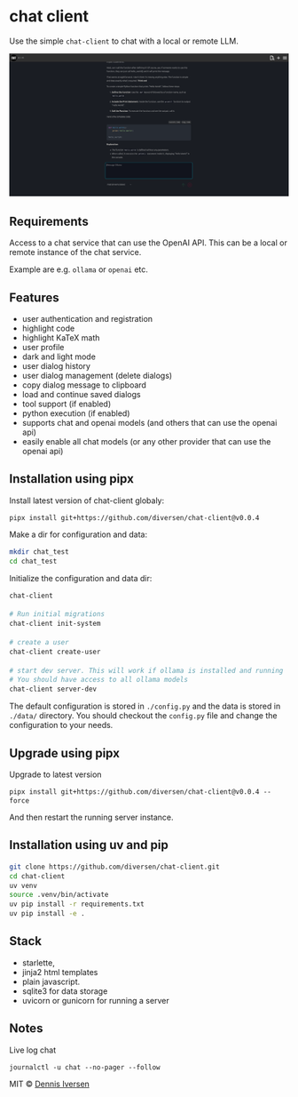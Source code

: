 # chat client

Use the simple `chat-client` to chat with a local or remote LLM.

[![chat-client](docs/screenshot.png)](docs/screenshot.png)

## Requirements

Access to a chat service that can use the OpenAI API. This can be a local or remote instance of the chat service. 

Example are e.g. `ollama` or `openai` etc. 

## Features

* user authentication and registration
* highlight code
* highlight KaTeX math
* user profile
* dark and light mode
* user dialog history
* user dialog management (delete dialogs)
* copy dialog message to clipboard
* load and continue saved dialogs
* tool support (if enabled)
* python execution (if enabled)
* supports chat and openai models (and others that can use the openai api)
* easily enable all chat models (or any other provider that can use the openai api)

## Installation using pipx

Install latest version of chat-client globaly:

<!-- LATEST-VERSION-PIPX -->
	pipx install git+https://github.com/diversen/chat-client@v0.0.4

Make a dir for configuration and data:

```bash
mkdir chat_test
cd chat_test
```

Initialize the configuration and data dir:

```bash
chat-client

# Run initial migrations
chat-client init-system

# create a user
chat-client create-user

# start dev server. This will work if ollama is installed and running
# You should have access to all ollama models
chat-client server-dev
```

The default configuration is stored in `./config.py` and the data is stored in `./data/` directory.
You should checkout the `config.py` file and change the configuration to your needs. 

## Upgrade using pipx

Upgrade to latest version

<!-- LATEST-VERSION-PIPX-FORCE -->
	pipx install git+https://github.com/diversen/chat-client@v0.0.4 --force

And then restart the running server instance. 

## Installation using uv and pip

```bash
git clone https://github.com/diversen/chat-client.git
cd chat-client
uv venv
source .venv/bin/activate
uv pip install -r requirements.txt
uv pip install -e .
```

## Stack

* starlette, 
* jinja2 html templates
* plain javascript.
* sqlite3 for data storage
* uvicorn or gunicorn for running a server

## Notes

Live log chat

	journalctl -u chat --no-pager --follow

MIT © [Dennis Iversen](https://github.com/diversen)
